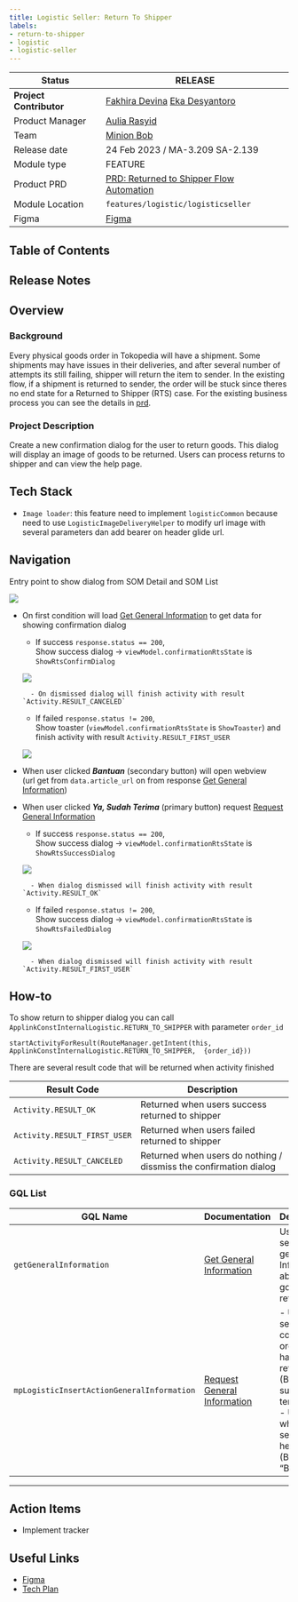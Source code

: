 ```yaml
---
title: Logistic Seller: Return To Shipper
labels:
- return-to-shipper
- logistic
- logistic-seller
---
```



| **Status** |  <!--start status:GREEN-->RELEASE<!--end status-->  |
| --- | --- |
| **Project Contributor** | [Fakhira Devina](https://tokopedia.atlassian.net/wiki/people/61077e53b704b40068e80a8e?ref=confluence) [Eka Desyantoro](https://tokopedia.atlassian.net/wiki/people/6283196bd9ddcc006e9c7a85?ref=confluence)  |
| Product Manager | [Aulia Rasyid](https://tokopedia.atlassian.net/wiki/people/613e9e61e7c328007069f2b6?ref=confluence)  |
| Team |  [Minion Bob](https://tokopedia.atlassian.net/people/team/2373d8a6-1afc-4f2a-aa7a-63855c273051)  |
| Release date |  24 Feb 2023 / <!--start status:GREY-->MA-3.209<!--end status--> <!--start status:GREY-->SA-2.139<!--end status-->  |
| Module type | <!--start status:YELLOW-->FEATURE<!--end status--> |
| Product PRD | [PRD: Returned to Shipper Flow Automation](https://tokopedia.atlassian.net/wiki/spaces/LG/pages/2006223361/PRD%3A+Returned+to+Shipper+Flow+Automation)  |
| Module Location | `features/logistic/logisticseller` |
| Figma | [Figma](https://www.figma.com/file/1m6rwoPxdL5C3iSn2vDlZi/BOM-%26-SOM---Returned-to-Shipper-Flow-Automation?node-id=2%3A2&t=tgUYlDoXmLiT1nkQ-0) |

## Table of Contents

<!--toc-->

## Release Notes

<!--start expand:24 Feb 2023 (MA-3.209/SA-2.139)-->

<!--end expand-->

## Overview

### Background

Every physical goods order in Tokopedia will have a shipment. Some shipments may have issues in their deliveries, and after several number of attempts its still failing, shipper will return the item to sender. In the existing flow, if a shipment is returned to sender, the order will be stuck since theres no end state for a Returned to Shipper (RTS) case. For the existing business process you can see the details in [prd](https://tokopedia.atlassian.net/wiki/spaces/LG/pages/2006223361/PRD+Returned+to+Shipper+Flow+Automation).

### Project Description

Create a new confirmation dialog for the user to return goods. This dialog will display an image of goods to be returned. Users can process returns to shipper and can view the help page.

## Tech Stack

- `Image loader`: this feature need to implement `logisticCommon` because need to use `LogisticImageDeliveryHelper` to modify url image with several parameters dan add bearer on header glide url.

## Navigation

Entry point to show dialog from SOM Detail and SOM List 

![](../res/returntoshipper/Screen%20Shot%202022-12-09%20at%2009.47.04.png)

- On first condition will load [Get General Information](https://tokopedia.atlassian.net/wiki/spaces/LG/pages/2096759219/Get+General+Information) to get data for showing confirmation dialog


	- If success `response.status == 200`,   
	Show success dialog → `viewModel.confirmationRtsState` is `ShowRtsConfirmDialog`
	
	![](../res/returntoshipper/Screen%20Shot%202023-03-07%20at%2014.14.00.png)
	
	
		- On dismissed dialog will finish activity with result `Activity.RESULT_CANCELED`
	- If failed `response.status != 200`,   
	Show toaster (`viewModel.confirmationRtsState` is `ShowToaster`) and finish activity with result `Activity.RESULT_FIRST_USER`
	
	![](../res/returntoshipper/Screen%20Shot%202023-03-07%20at%2014.46.51.png)
- When user clicked ***Bantuan*** (secondary button) will open webview   
(url get from `data.article_url` on from response [Get General Information](https://tokopedia.atlassian.net/wiki/spaces/LG/pages/2096759219/Get+General+Information))
- When user clicked ***Ya, Sudah Terima*** (primary button) request [Request General Information](https://tokopedia.atlassian.net/wiki/spaces/LG/pages/2096828655/Request+General+Information)


	- If success `response.status == 200`,   
	Show success dialog → `viewModel.confirmationRtsState` is `ShowRtsSuccessDialog`
	
	![](../res/returntoshipper/Screen%20Shot%202022-12-09%20at%2016.33.17.png)
	
	
		- When dialog dismissed will finish activity with result `Activity.RESULT_OK`
	- If failed `response.status != 200`,   
	Show success dialog → `viewModel.confirmationRtsState` is `ShowRtsFailedDialog`
	
	![](../res/returntoshipper/Screen%20Shot%202022-12-09%20at%2016.34.23.png)
	
	
		- When dialog dismissed will finish activity with result `Activity.RESULT_FIRST_USER`

## How-to

To show return to shipper dialog you can call `ApplinkConstInternalLogistic.RETURN_TO_SHIPPER` with parameter `order_id`



```
startActivityForResult(RouteManager.getIntent(this, ApplinkConstInternalLogistic.RETURN_TO_SHIPPER,  {order_id}))
```

There are several result code that will be returned when activity finished



| **Result Code** | **Description** |
| --- | --- |
| `Activity.RESULT_OK` | Returned when users success returned to shipper |
| `Activity.RESULT_FIRST_USER` | Returned when users failed returned to shipper |
| `Activity.RESULT_CANCELED` | Returned when users do nothing / dissmiss the confirmation dialog |

### GQL List



| **GQL Name** | **Documentation** | **Description** |
| --- | --- | --- |
| `getGeneralInformation` | [Get General Information](https://tokopedia.atlassian.net/wiki/spaces/LG/pages/2096759219/Get+General+Information)  | Used for sellers get general Information about goods to be returned |
| `mpLogisticInsertActionGeneralInformation` | [Request General Information](https://tokopedia.atlassian.net/wiki/spaces/LG/pages/2096828655/Request+General+Information)  | - Used for sellers to confirm order that have been returned. (Button “Ya, sudah terima).<br/>- Used when the seller click help button. (Button “Bantuan”).<br/> |



---

## Action Items

- Implement tracker

## Useful Links

- [Figma](https://www.figma.com/file/1m6rwoPxdL5C3iSn2vDlZi/BOM-%26-SOM---Returned-to-Shipper-Flow-Automation?node-id=2%3A2&t=tgUYlDoXmLiT1nkQ-0)
- [Tech Plan](https://tokopedia.atlassian.net/wiki/spaces/PA/pages/2097028105/Return+To+Shipper)